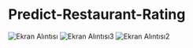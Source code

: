 # Predict-Restaurant-Rating
![Ekran Alıntısı](https://github.com/user-attachments/assets/58cafa6d-c1a5-403f-b67c-038de2ef22e5)
![Ekran Alıntısı3](https://github.com/user-attachments/assets/b2bf9322-80a1-4f08-99bb-979cb50b5a87)
![Ekran Alıntısı2](https://github.com/user-attachments/assets/bc6950cc-55af-4d6a-801e-eed6714c4376)
